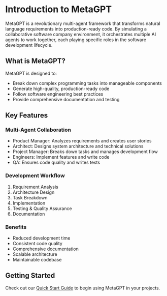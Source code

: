 # Introduction to MetaGPT

MetaGPT is a revolutionary multi-agent framework that transforms natural language requirements into production-ready code. By simulating a collaborative software company environment, it orchestrates multiple AI agents to work together, each playing specific roles in the software development lifecycle.

## What is MetaGPT?

MetaGPT is designed to:
- Break down complex programming tasks into manageable components
- Generate high-quality, production-ready code
- Follow software engineering best practices
- Provide comprehensive documentation and testing

## Key Features

### Multi-Agent Collaboration
- Product Manager: Analyzes requirements and creates user stories
- Architect: Designs system architecture and technical solutions
- Project Manager: Breaks down tasks and manages development flow
- Engineers: Implement features and write code
- QA: Ensures code quality and writes tests

### Development Workflow
1. Requirement Analysis
2. Architecture Design
3. Task Breakdown
4. Implementation
5. Testing & Quality Assurance
6. Documentation

### Benefits
- Reduced development time
- Consistent code quality
- Comprehensive documentation
- Scalable architecture
- Maintainable codebase

## Getting Started

Check out our [Quick Start Guide](/metagpt/quickstart) to begin using MetaGPT in your projects.